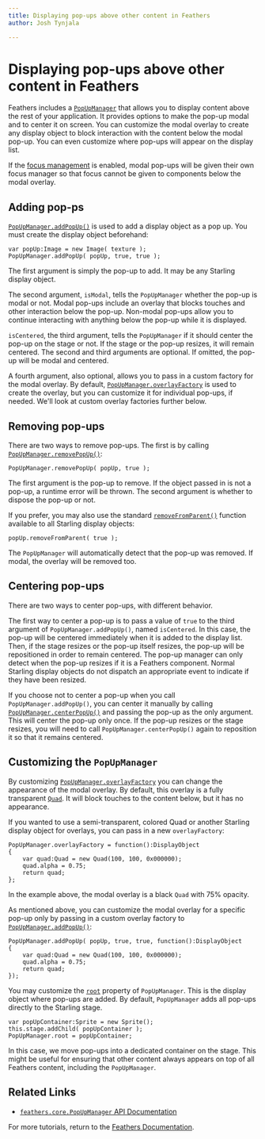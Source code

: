 ```yaml
---
title: Displaying pop-ups above other content in Feathers  
author: Josh Tynjala

---
```

# Displaying pop-ups above other content in Feathers

Feathers includes a [`PopUpManager`](../api-reference/feathers/core/PopUpManager.html) that allows you to display content above the rest of your application. It provides options to make the pop-up modal and to center it on screen. You can customize the modal overlay to create any display object to block interaction with the content below the modal pop-up. You can even customize where pop-ups will appear on the display list.

If the [focus management](focus.html) is enabled, modal pop-ups will be given their own focus manager so that focus cannot be given to components below the modal overlay.

## Adding pop-ps

[`PopUpManager.addPopUp()`](../api-reference/feathers/core/PopUpManager.html#addPopUp()) is used to add a display object as a pop up. You must create the display object beforehand:

``` code
var popUp:Image = new Image( texture );
PopUpManager.addPopUp( popUp, true, true );
```

The first argument is simply the pop-up to add. It may be any Starling display object.

The second argument, `isModal`, tells the `PopUpManager` whether the pop-up is modal or not. Modal pop-ups include an overlay that blocks touches and other interaction below the pop-up. Non-modal pop-ups allow you to continue interacting with anything below the pop-up while it is displayed.

`isCentered`, the third argument, tells the `PopUpManager` if it should center the pop-up on the stage or not. If the stage or the pop-up resizes, it will remain centered. The second and third arguments are optional. If omitted, the pop-up will be modal and centered.

A fourth argument, also optional, allows you to pass in a custom factory for the modal overlay. By default, [`PopUpManager.overlayFactory`](../api-reference/feathers/core/PopUpManager.html#overlayFactory) is used to create the overlay, but you can customize it for individual pop-ups, if needed. We'll look at custom overlay factories further below.

## Removing pop-ups

There are two ways to remove pop-ups. The first is by calling [`PopUpManager.removePopUp()`](../api-reference/feathers/core/PopUpManager.html#removePopUp()):

``` code
PopUpManager.removePopUp( popUp, true );
```

The first argument is the pop-up to remove. If the object passed in is not a pop-up, a runtime error will be thrown. The second argument is whether to dispose the pop-up or not.

If you prefer, you may also use the standard [`removeFromParent()`](http://doc.starling-framework.org/core/starling/display/DisplayObject.html#removeFromParent()) function available to all Starling display objects:

``` code
popUp.removeFromParent( true );
```

The `PopUpManager` will automatically detect that the pop-up was removed. If modal, the overlay will be removed too.

## Centering pop-ups

There are two ways to center pop-ups, with different behavior.

The first way to center a pop-up is to pass a value of `true` to the third argument of `PopUpManager.addPopUp()`, named `isCentered`. In this case, the pop-up will be centered immediately when it is added to the display list. Then, if the stage resizes or the pop-up itself resizes, the pop-up will be repositioned in order to remain centered. The pop-up manager can only detect when the pop-up resizes if it is a Feathers component. Normal Starling display objects do not dispatch an appropriate event to indicate if they have been resized.

If you choose not to center a pop-up when you call `PopUpManager.addPopUp()`, you can center it manually by calling [`PopUpManager.centerPopUp()`](../api-reference/feathers/core/PopUpManager.html#centerPopUp()) and passing the pop-up as the only argument. This will center the pop-up only once. If the pop-up resizes or the stage resizes, you will need to call `PopUpManager.centerPopUp()` again to reposition it so that it remains centered.

## Customizing the `PopUpManager`

By customizing [`PopUpManager.overlayFactory`](../api-reference/feathers/core/PopUpManager.html#overlayFactory) you can change the appearance of the modal overlay. By default, this overlay is a fully transparent [`Quad`](http://doc.starling-framework.org/core/starling/display/Quad.html). It will block touches to the content below, but it has no appearance.

If you wanted to use a semi-transparent, colored Quad or another Starling display object for overlays, you can pass in a new `overlayFactory`:

``` code
PopUpManager.overlayFactory = function():DisplayObject
{
    var quad:Quad = new Quad(100, 100, 0x000000);
    quad.alpha = 0.75;
    return quad;
};
```

In the example above, the modal overlay is a black `Quad` with 75% opacity.

As mentioned above, you can customize the modal overlay for a specific pop-up only by passing in a custom overlay factory to [`PopUpManager.addPopUp()`](../api-reference/feathers/core/PopUpManager.html#addPopUp()):

``` code
PopUpManager.addPopUp( popUp, true, true, function():DisplayObject
{
    var quad:Quad = new Quad(100, 100, 0x000000);
    quad.alpha = 0.75;
    return quad;
});
```

You may customize the [`root`](../api-reference/feathers/core/PopUpManager.html#root) property of `PopUpManager`. This is the display object where pop-ups are added. By default, `PopUpManager` adds all pop-ups directly to the Starling stage.

``` code
var popUpContainer:Sprite = new Sprite();
this.stage.addChild( popUpContainer );
PopUpManager.root = popUpContainer;
```

In this case, we move pop-ups into a dedicated container on the stage. This might be useful for ensuring that other content always appears on top of all Feathers content, including the `PopUpManager`.

## Related Links

-   [`feathers.core.PopUpManager` API Documentation](../api-reference/feathers/core/PopUpManager.html)

For more tutorials, return to the [Feathers Documentation](index.html).


